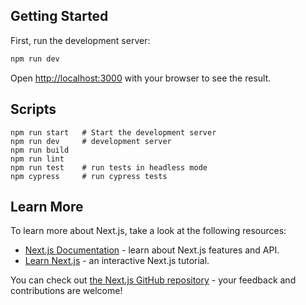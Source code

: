## Getting Started

First, run the development server:

```bash
npm run dev
```

Open [http://localhost:3000](http://localhost:3000) with your browser to see the result.

## Scripts

```
npm run start   # Start the development server
npm run dev     # development server
npm run build
npm run lint
npm run test    # run tests in headless mode
npm cypress     # run cypress tests
```


## Learn More

To learn more about Next.js, take a look at the following resources:

- [Next.js Documentation](https://nextjs.org/docs) - learn about Next.js features and API.
- [Learn Next.js](https://nextjs.org/learn) - an interactive Next.js tutorial.

You can check out [the Next.js GitHub repository](https://github.com/vercel/next.js/) - your feedback and contributions are welcome!

